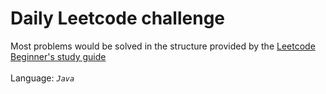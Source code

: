 # Daily Leetcode challenge

Most problems would be solved in the structure provided by the [Leetcode Beginner's study guide](https://leetcode.com/explore/learn/card/the-leetcode-beginners-guide/692/challenge-problems/4421/)
<br /><br />
Language: _`Java`_
